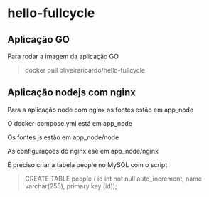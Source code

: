 # hello-fullcycle

## Aplicação GO
Para rodar a imagem da aplicação GO 

> docker pull oliveiraricardo/hello-fullcycle


## Aplicação nodejs com nginx

Para a aplicação node com nginx os fontes estão em app_node

O docker-compose.yml está em app_node

Os fontes js estão em app_node/node

As configurações do nginx esé em app_node/nginx

É preciso criar a tabela people no MySQL com o script

> CREATE TABLE people ( id int not null auto_increment, name varchar(255), primary key (id));
